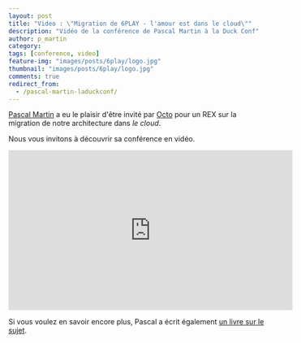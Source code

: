 ```yaml
---
layout: post
title: "Video : \"Migration de 6PLAY - l'amour est dans le cloud\""
description: "Vidéo de la conférence de Pascal Martin à la Duck Conf"
author: p_martin 
category: 
tags: [conference, video]
feature-img: "images/posts/6play/logo.jpg"
thumbnail: "images/posts/6play/logo.jpg"
comments: true
redirect_from:
  - /pascal-martin-laduckconf/
---
```


[Pascal Martin](https://twitter.com/pascal_martin) a eu le plaisir d'être invité par [Octo](https://www.octo.com/) pour un REX sur la migration de notre architecture dans *le cloud*.

Nous vous invitons à découvrir sa conférence en vidéo. 

<iframe width="560" height="315" src="https://www.youtube.com/embed/xLELSIEt2xA" frameborder="0" allow="accelerometer; autoplay; encrypted-media; gyroscope; picture-in-picture" allowfullscreen></iframe>

 Si vous voulez en savoir encore plus, Pascal a écrit également [un livre sur le sujet](https://leanpub.com/6cloud/).
